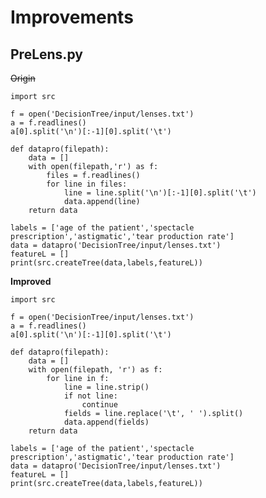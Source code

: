 # Improvements

## PreLens.py
~~Origin~~
<pre><code>import src

f = open('DecisionTree/input/lenses.txt')
a = f.readlines()
a[0].split('\n')[:-1][0].split('\t')

def datapro(filepath):
    data = []
    with open(filepath,'r') as f:
        files = f.readlines()
        for line in files:
            line = line.split('\n')[:-1][0].split('\t')
            data.append(line)
    return data

labels = ['age of the patient','spectacle prescription','astigmatic','tear production rate']
data = datapro('DecisionTree/input/lenses.txt')
featureL = []
print(src.createTree(data,labels,featureL))
</code></pre>

__Improved__

<pre><code>import src

f = open('DecisionTree/input/lenses.txt')
a = f.readlines()
a[0].split('\n')[:-1][0].split('\t')

def datapro(filepath):
    data = []
    with open(filepath, 'r') as f:
        for line in f:
            line = line.strip()
            if not line:
                continue
            fields = line.replace('\t', ' ').split()
            data.append(fields)
    return data

labels = ['age of the patient','spectacle prescription','astigmatic','tear production rate']
data = datapro('DecisionTree/input/lenses.txt')
featureL = []
print(src.createTree(data,labels,featureL))</code></pre>